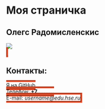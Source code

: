  <html>
    <head>
      <h1>Моя страничка </h1>
    </head>
    <body> 
      <left><h2>Олегс Радомисленскис</h2></left>
      <left><img src="https://pp.userapi.com/c410131/v410131885/11df/lIPJ0QJB5rA.jpg"></left>
      <br/>
      <span style="border-width:thick; border-style:groove; border-color:#FF5730">
      <h2>Контакты:</h2>
      Я на <a href=https://github.com/OlegsRad > GitHub </a> 
      <br/>
      Телефон: <b>+7..........</b>
      <br/>
      E-mail: <i>username@edu.hse.ru</i>
      </span>
    </body>
  </html>
